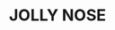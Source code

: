 ---
lastmod: '2025-04-06T06:05:20+00:00'
latitude: -31.59057995
layout: suburb
longitude: 152.7845573
postcode: '2445'
state: NSW
title: JOLLY NOSE
url: /nsw/jolly-nose/
---
